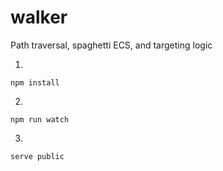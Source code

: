 # walker
Path traversal, spaghetti ECS, and targeting logic

1.
```
npm install
```
2.
```
npm run watch
```
3.
```
serve public
```
